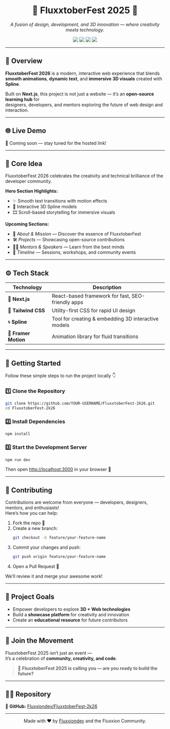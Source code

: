 <h1 align="center">🎉 FluxxtoberFest 2025 🎨</h1>

<p align="center">
  <em>A fusion of design, development, and 3D innovation — where creativity meets technology.</em>
</p>

<p align="center">
  <a href="https://nextjs.org/"><img src="https://img.shields.io/badge/Next.js-000?style=for-the-badge&logo=nextdotjs&logoColor=white" /></a>
  <a href="https://tailwindcss.com/"><img src="https://img.shields.io/badge/TailwindCSS-06B6D4?style=for-the-badge&logo=tailwindcss&logoColor=white" /></a>
  <a href="https://spline.design/"><img src="https://img.shields.io/badge/Spline-1E1E1E?style=for-the-badge&logo=spline&logoColor=white" /></a>
  <a href="https://framer.com/motion"><img src="https://img.shields.io/badge/FramerMotion-EF0078?style=for-the-badge&logo=framer&logoColor=white" /></a>
</p>

---

## 🪩 Overview

**FluxxtoberFest 2026** is a modern, interactive web experience that blends  
**smooth animations**, **dynamic text**, and **immersive 3D visuals** created with **Spline**.

Built on **Next.js**, this project is not just a website — it’s an **open-source learning hub** for  
designers, developers, and mentors exploring the future of web design and interaction.

---

## 🌐 Live Demo

🚀 Coming soon — stay tuned for the hosted link!

---

## 🧠 Core Idea

FluxxtoberFest 2026 celebrates the creativity and technical brilliance of the developer community.  

**Hero Section Highlights:**
- ✨ Smooth text transitions with motion effects  
- 🧊 Interactive 3D Spline models  
- 🎞️ Scroll-based storytelling for immersive visuals  

**Upcoming Sections:**
- 🧭 *About & Mission* — Discover the essence of FluxxtoberFest  
- 🛠️ *Projects* — Showcasing open-source contributions  
- 👨‍🏫 *Mentors & Speakers* — Learn from the best minds  
- 📅 *Timeline* — Sessions, workshops, and community events  

---

## ⚙️ Tech Stack

| Technology | Description |
|-------------|-------------|
| 🧭 **Next.js** | React-based framework for fast, SEO-friendly apps |
| 🎨 **Tailwind CSS** | Utility-first CSS for rapid UI design |
| 🌀 **Spline** | Tool for creating & embedding 3D interactive models |
| 💫 **Framer Motion** | Animation library for fluid transitions |

---

## 🧩 Getting Started

Follow these simple steps to run the project locally 👇

### 1️⃣ Clone the Repository
```bash
git clone https://github.com/YOUR-USERNAME/FluxxtoberFest-2k26.git
cd FluxxtoberFest-2k26
```

### 2️⃣ Install Dependencies
```bash
npm install
```

### 3️⃣ Start the Development Server
```bash
npm run dev
```

Then open [http://localhost:3000](http://localhost:3000) in your browser 🎉

---

## 🤝 Contributing

Contributions are welcome from everyone — developers, designers, mentors, and enthusiasts!  
Here’s how you can help:

1. Fork the repo 🍴  
2. Create a new branch:  
   ```bash
   git checkout -b feature/your-feature-name
   ```
3. Commit your changes and push:  
   ```bash
   git push origin feature/your-feature-name
   ```
4. Open a Pull Request 🚀  

We’ll review it and merge your awesome work!

---

## 🧭 Project Goals

- Empower developers to explore **3D + Web technologies**  
- Build a **showcase platform** for creativity and innovation  
- Create an **educational resource** for future contributors  

---

## 🌈 Join the Movement

FluxxtoberFest 2025 isn’t just an event —  
it’s a celebration of **community, creativity, and code**.  

> 💬 **FluxxtoberFest 2025 is calling you — are you ready to build the future?**

---

## 🧑‍💻 Repository

🔗 **GitHub:** [Fluxxiondev/FluxxtoberFest-2k26](https://github.com/Fluxxiondev/FluxxtoberFest-2k26)

---

<p align="center">
  Made with ❤️ by <a href="https://github.com/Fluxxiondev">Fluxxiondev</a> and the Fluxxion Community.
</p>